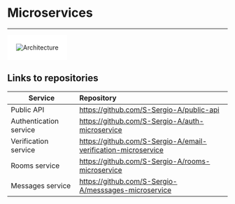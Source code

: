 # Microservices

---

<img style="background-color: #ffffff; padding: 20px" src="https://res.cloudinary.com/gachi322/image/upload/v1628856102/ChatiZZe/architecture_j9pyzj.png" alt="Architecture"/>

## Links to repositories

| Service                | Repository                                                    |
| ---------------------- |:------------------------------------------------------------- |
| Public API             | https://github.com/S-Sergio-A/public-api                      |
| Authentication service | https://github.com/S-Sergio-A/auth-microservice               |
| Verification service   | https://github.com/S-Sergio-A/email-verification-microservice |
| Rooms service          | https://github.com/S-Sergio-A/rooms-microservice              |
| Messages service       | https://github.com/S-Sergio-A/messsages-microservice          |
